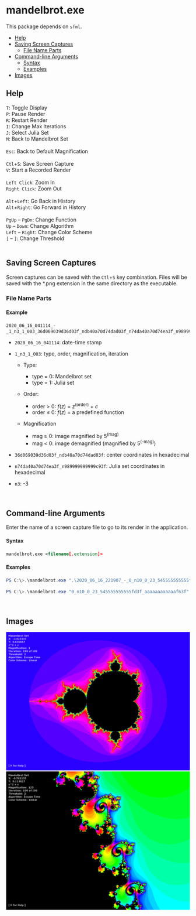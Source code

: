 mandelbrot.exe
==============

This package depends on `sfml`.

- [Help](#help)
- [Saving Screen Captures](#saving-screen-captures)
  - [File Name Parts](#file-name-parts)
- [Command-line Arguments](#command-line-arguments)
  - [Syntax](#syntax)
  - [Examples](#examples)
- [Images](#images)

Help
----

`T`:  Toggle Display <br />
`P`:  Pause Render <br />
`R`:  Restart Render <br />
`I`:  Change Max Iterations <br />
`J`:  Select Julia Set <br />
`M`:  Back to Mandelbrot Set <br />
<br />
`Esc`:  Back to Default Magnification <br />
<br />
`Ctl`+`S`:  Save Screen Capture <br />
`V`:  Start a Recorded Render <br />
<br />
`Left Click`:  Zoom In <br />
`Right Click`:  Zoom Out <br />
<br />
`Alt`+`Left`:  Go Back in History <br />
`Alt`+`Right`:  Go Forward in History <br />
<br />
`PgUp` &ndash; `PgDn`:  Change Function <br />
`Up` &ndash; `Down`:  Change Algorithm <br />
`Left` &ndash; `Right`:  Change Color Scheme <br />
`[` &ndash; `]`:  Change Threshold <br />
<br />

Saving Screen Captures
----------------------

Screen captures can be saved with the `Ctl`+`S` key combination.
Files will be saved with the \*.png extension in the same directory as the
executable.

### File Name Parts

#### Example

```
2020_06_16_041114_-_1_n3_1_003_36d069039d36d03f_ndb40a70d74dad03f_n74da40a70d74ea3f_n989999999999c93f.png
```

- `2020_06_16_041114`:  date-time stamp
- `1_n3_1_003`:  type, order, magnification, iteration

  - Type:
  
    - type = 0:  Mandelbrot set
    - type = 1:  Julia set
    
  - Order:
  
    - order > 0:  _f_(_z_) = _z_<sup>(order)</sup> + _c_
    - order ≤ 0:  _f_(_z_) = a predefined function
    
  - Magnification
  
    - mag ≥ 0:  image magnified by 5<sup>(mag)</sup>
    - mag < 0:  image demagnified (magnified by 5<sup>(-mag)</sup>)
  
- `36d069039d36d03f_ndb40a70d74dad03f`:  center coordinates in hexadecimal
- `n74da40a70d74ea3f_n989999999999c93f`:  Julia set coordinates in hexadecimal
- `n3`:  -3
<br />

Command-line Arguments
----------------------

Enter the name of a screen capture file to go to its render in the application. <br />

#### Syntax

```xml
mandelbrot.exe <filename[.extension]>
```

#### Examples

```powershell
PS C:\>.\mandelbrot.exe ".\2020_06_16_221907_-_0_n10_0_23_545555555555fd3f_aaaaaaaaaaaaf63f.png"
```

```powershell
PS C:\>.\mandelbrot.exe "0_n10_0_23_545555555555fd3f_aaaaaaaaaaaaf63f"
```
<br />

Images
------

![Main Cardiod](/res/2020_06_14_083030_-_2_0_64_000000000000e0bf_0000000000000000.png)
![Zoom](/res/2020_06_14_083232_-_2_3_64_769646b921b3e8bf_23e155e90106bcbf.png)
